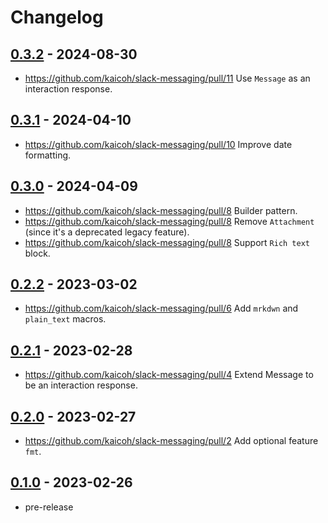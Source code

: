# Changelog

## [0.3.2][] - 2024-08-30

- https://github.com/kaicoh/slack-messaging/pull/11 Use `Message` as an interaction response.

## [0.3.1][] - 2024-04-10

- https://github.com/kaicoh/slack-messaging/pull/10 Improve date formatting.

## [0.3.0][] - 2024-04-09

- https://github.com/kaicoh/slack-messaging/pull/8 Builder pattern.
- https://github.com/kaicoh/slack-messaging/pull/8 Remove `Attachment` (since it's a deprecated legacy feature).
- https://github.com/kaicoh/slack-messaging/pull/8 Support `Rich text` block.

## [0.2.2][] - 2023-03-02

- https://github.com/kaicoh/slack-messaging/pull/6 Add `mrkdwn` and `plain_text` macros.

## [0.2.1][] - 2023-02-28

- https://github.com/kaicoh/slack-messaging/pull/4 Extend Message to be an interaction response.

## [0.2.0][] - 2023-02-27

- https://github.com/kaicoh/slack-messaging/pull/2 Add optional feature `fmt`.

## [0.1.0][] - 2023-02-26

- pre-release

[0.3.2]: https://github.com/kaicoh/slack-messaging/releases/v0.3.2
[0.3.1]: https://github.com/kaicoh/slack-messaging/releases/v0.3.1
[0.3.0]: https://github.com/kaicoh/slack-messaging/releases/v0.3.0
[0.2.2]: https://github.com/kaicoh/slack-messaging/releases/v0.2.2
[0.2.1]: https://github.com/kaicoh/slack-messaging/releases/v0.2.1
[0.2.0]: https://github.com/kaicoh/slack-messaging/releases/v0.2.0
[0.1.0]: https://github.com/kaicoh/slack-messaging/releases/v0.1.0

